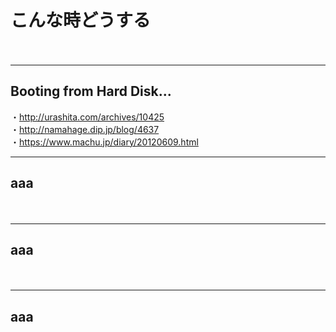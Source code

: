 
# こんな時どうする
　  
- - - 

## Booting from Hard Disk...
・http://urashita.com/archives/10425  
・http://namahage.dip.jp/blog/4637  
・https://www.machu.jp/diary/20120609.html
　  
- - - 

## aaa


　  
- - - 

## aaa


　  
- - - 

## aaa




